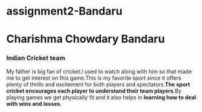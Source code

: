 # assignment2-Bandaru
# Charishma Chowdary Bandaru
### Indian Cricket team
 My father is big fan of cricket.I used to watch along with him so that made me to get interest on this game.This is my favorite sport since it offers plenty of thrills and excitement for both players and spectators.**The sport cricket encourages each player to understand their team players**.By playing games we get physically fit and it also helps in **learning how to deal with wins and losses**.